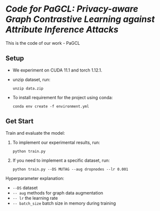 # *Code for PaGCL: Privacy-aware Graph Contrastive Learning against Attribute Inference Attacks*

This is the code of our work - PaGCL

## Setup

- We experiment on CUDA 11.1 and torch 1.12.1.
- unzip dataset, run:

  `unzip data.zip`

- To install requirement for the project using conda:

  `conda env create -f environment.yml`

## Get Start

Train and evaluate the model:

1. To implement our experimental results, run:

   `python train.py`

2. If you need to implement a specific dataset, run:

   `python train.py --DS MUTAG --aug dropnodes --lr 0.001`

Hyperparameter explanation:

- `--DS` dataset
- `-- aug` methods for graph data augmentation
- `-- lr` the learning rate
- `-- batch_size` batch size in memory during training

